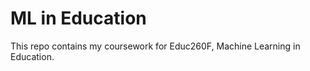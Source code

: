 ML in Education
===============

This repo contains my coursework for Educ260F, Machine
Learning in Education.
